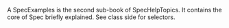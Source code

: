 A SpecExamples is the second sub-book of SpecHelpTopics. It contains the core of Spec briefly explained.
See class side for selectors.
